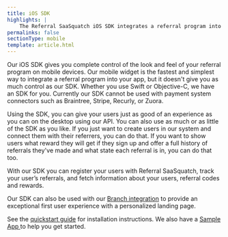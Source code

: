 ```yaml
---
title: iOS SDK
highlights: |
    The Referral SaaSquatch iOS SDK integrates a referral program into your iOS app.
permalinks: false
sectionType: mobile
template: article.html
---
```


Our iOS SDK gives you complete control of the look and feel of your referral program on mobile devices. Our mobile widget is the fastest and simplest way to integrate a referral program into your app, but it doesn't give you as much control as our SDK. Whether you use Swift or Objective-C, we have an SDK for you. Currently our SDK cannot be used with payment system connectors such as Braintree, Stripe, Recurly, or Zuora.

Using the SDK, you can give your users just as good of an experience as you can on the desktop using our API. You can also use as much or as little of the SDK as you like. If you just want to create users in our system and connect them with their referrers, you can do that. If you want to show users what reward they will get if they sign up and offer a full history of referrals they've made and what state each referral is in, you can do that too.

With our SDK you can register your users with Referral SaaSquatch, track your user’s referrals, and fetch information about your users, referral codes and rewards.

Our SDK can also be used with our [Branch integration](../branch-metrics) to provide an exceptional first user experience with a personalized landing page.

See the [quickstart guide](quickstart) for installation instructions. We also have a <a href="https://github.com/saasquatch/mobile-sdk-ios-sample" title="Sample App">Sample App <i class="fa fa-github" aria-hidden="true"></i></a> to help you get started.
